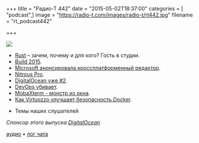+++
title = "Радио-Т 442"
date = "2015-05-02T18:37:00"
categories = [ "podcast",]
image = "https://radio-t.com/images/radio-t/rt442.jpg"
filename = "rt_podcast442"

+++

![](https://radio-t.com/images/radio-t/rt442.jpg)

* [Rust](http://www.rust-lang.org) – зачем, почему и для кого? Гость в студии.
* [Build 2015](http://habrahabr.ru/company/microsoft/blog/257029/).
* [Microsoft анонсировала кроссплатформенный редактор](http://habrahabr.ru/post/257011/).
* [Nitrous Pro](https://pro.nitrous.io/).
* [DigitalOcean уже #2](http://news.netcraft.com/archives/2015/05/01/digitalocean-becomes-the-second-largest-hosting-company-in-the-world.html).
* [DevOps убивает](http://jeffknupp.com/blog/2014/04/15/how-devops-is-killing-the-developer/).
* [MobaXterm - монстр из окна](http://www.kitploit.com/2015/04/mobaxterm-terminal-for-windows-with-x11.html).
* [Как Virtuozzo улучшает безопасность Docker](http://habrahabr.ru/company/parallels/blog/256961/).
- Темы наших слушателей

_Спонсор этого выпуска [DigitalOcean](https://www.digitalocean.com)_

[аудио](http://cdn.radio-t.com/rt_podcast442.mp3) • [лог чата](http://chat.radio-t.com/logs/radio-t-442.html)
<audio src="http://cdn.radio-t.com/rt_podcast442.mp3" preload="none"></audio>